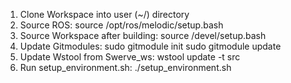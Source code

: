 1. Clone Workspace into user (~/) directory
2. Source ROS: source /opt/ros/melodic/setup.bash
3. Source Workspace after building: source /devel/setup.bash
4. Update Gitmodules: sudo gitmodule init sudo gitmodule update
5. Update Wstool from Swerve_ws: wstool update -t src
6. Run setup_environment.sh: ./setup_environment.sh